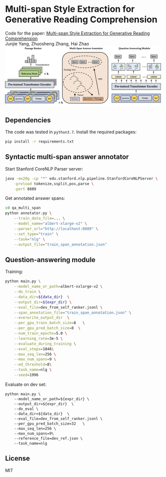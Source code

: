 # Multi-span Style Extraction for Generative Reading Comprehension
Code for the paper:
[Multi-span Style Extraction for Generative Reading Comprehension](https://arxiv.org/abs/2009.07382)  
Junjie Yang, Zhuosheng Zhang, Hai Zhao
![framework](framework.png)

## Dependencies
The code was tested in `python3.7`.
Install the required packages:
```bash
pip install -r requirements.txt
```

## Syntactic multi-span answer annotator
Start Stanford CoreNLP Parser server:
```bash
java -mx20g -cp "*" edu.stanford.nlp.pipeline.StanfordCoreNLPServer \
    -preload tokenize,ssplit,pos,parse \
    -port 8889 
```
Get annotated answer spans:
```bash
cd qa_multi_span
python annotator.py \
    --train_data_file=... \
    --model_name="albert-xlarge-v2" \
    --parser_url="http://localhost:8889" \
    --set_type="train" \
    --task="nlg" \
    --output_file="train_span_annotation.json"
```


## Question-answering module
Training:
```bash
python main.py \
    --model_name_or_path=albert-xxlarge-v2 \
    --do_train \
    --data_dir=${data_dir}  \
    --output_dir=${expr_dir} \
    --eval_file=dev_from_self_ranker.jsonl \
    --span_annotation_file="train_span_annotation.json" \
    --overwrite_output_dir  \
    --per_gpu_train_batch_size=8   \
    --per_gpu_pred_batch_size=8  \
    --num_train_epochs=5.0 \
    --learning_rate=3e-5 \
    --evaluate_during_training \
    --eval_steps=1846\
    --max_seq_len=256 \
    --max_num_spans=9 \
    --ed_threshold=8\
    --task_name=nlg \
    --seed=1996
```

Evaluate on dev set:
```
python main.py \
    --model_name_or_path=${expr_dir} \
    --output_dir=${expr_dir}  \
    --do_eval \
    --data_dir=${data_dir}  \
    --eval_file=dev_from_self_ranker.jsonl \
    --per_gpu_pred_batch_size=32   \
    --max_seq_len=256 \
    --max_num_spans=9\
    --reference_file=dev_ref.json \
    --task_name=nlg
```
## License 
MIT